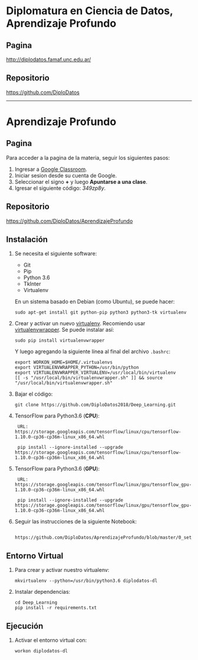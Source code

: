 Diplomatura en Ciencia de Datos, Aprendizaje Profundo
=====================================================

Pagina
------

http://diplodatos.famaf.unc.edu.ar/


Repositorio
-----------

https://github.com/DiploDatos

-------------------------------------------------------------------------------

Aprendizaje Profundo
====================

Pagina
------

Para acceder a la pagina de la materia, seguir los siguientes pasos:
1. Ingresar a [Google Classroom](https://edu.google.com/intl/es-419/products/productivity-tools/classroom/).
2. Iniciar sesion desde su cuenta de Google.
3. Seleccionar el signo **+** y luego **Apuntarse a una clase**.
4. Igresar el siguiente código: _349zp8y_.

Repositorio
-----------

https://github.com/DiploDatos/AprendizajeProfundo


Instalación
-----------

1.  Se necesita el siguiente software:

    -   Git
    -   Pip
    -   Python 3.6
    -   TkInter
    -   Virtualenv

    En un sistema basado en Debian (como Ubuntu), se puede hacer:

        sudo apt-get install git python-pip python3 python3-tk virtualenv

2.  Crear y activar un nuevo [virtualenv]. Recomiendo usar [virtualenvwrapper]. Se puede instalar así:

        sudo pip install virtualenvwrapper

    Y luego agregando la siguiente línea al final del archivo `.bashrc`:

        export WORKON_HOME=$HOME/.virtualenvs
        export VIRTUALENVWRAPPER_PYTHON=/usr/bin/python
        export VIRTUALENVWRAPPER_VIRTUALENV=/usr/local/bin/virtualenv
        [[ -s "/usr/local/bin/virtualenvwrapper.sh" ]] && source "/usr/local/bin/virtualenvwrapper.sh"

3.  Bajar el código:

        git clone https://github.com/DiploDatos2018/Deep_Learning.git

4. TensorFlow para Python3.6 (**CPU**):

        URL: https://storage.googleapis.com/tensorflow/linux/cpu/tensorflow-1.10.0-cp36-cp36m-linux_x86_64.whl

        pip install --ignore-installed --upgrade https://storage.googleapis.com/tensorflow/linux/cpu/tensorflow-1.10.0-cp36-cp36m-linux_x86_64.whl

5. TensorFlow para Python3.6 (**GPU**):

        URL: https://storage.googleapis.com/tensorflow/linux/gpu/tensorflow_gpu-1.10.0-cp36-cp36m-linux_x86_64.whl

        pip install --ignore-installed --upgrade https://storage.googleapis.com/tensorflow/linux/gpu/tensorflow_gpu-1.10.0-cp36-cp36m-linux_x86_64.whl

6. Seguir las instrucciones de la siguiente Notebook:

        https://github.com/DiploDatos/AprendizajeProfundo/blob/master/0_set_up.ipynb


Entorno Virtual
---------------

1.  Para crear y activar nuestro virtualenv:

        mkvirtualenv --python=/usr/bin/python3.6 diplodatos-dl

4.  Instalar dependencias:

        cd Deep_Learning
        pip install -r requirements.txt


Ejecución
---------

1.  Activar el entorno virtual con:

        workon diplodatos-dl



<!---------------------- Links ---------------------->
[virtualenv]: http://virtualenv.readthedocs.org/en/latest/virtualenv.html
[virtualenvwrapper]: http://virtualenvwrapper.readthedocs.org/en/latest/install.html#basic-installation
